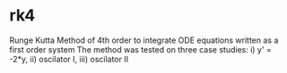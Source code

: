 # rk4
Runge Kutta Method of 4th order to integrate ODE equations written as a first order system
The method was tested on three case studies: i) y' = -2*y, ii) oscilator I, iii) oscilator II
